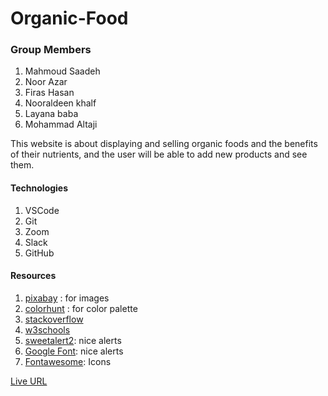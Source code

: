 # Organic-Food

### Group Members

1. Mahmoud Saadeh
1. Noor Azar
1. Firas Hasan
1. Nooraldeen khalf
1. Layana baba
1. Mohammad Altaji

This website is about displaying and selling organic foods and the benefits of their nutrients, and the user will be able to add new products and see them.

#### Technologies
1. VSCode
1. Git
1. Zoom
1. Slack
1. GitHub

#### Resources
1. [pixabay](https://pixabay.com/) : for images
1. [colorhunt](https://colorhunt.co/) : for color palette
1. [stackoverflow](https://stackoverflow.com/)
1. [w3schools](https://www.w3schools.com/)
1. [sweetalert2](https://sweetalert2.github.io/): nice alerts
1. [Google Font](https://fonts.google.com/): nice alerts
1. [Fontawesome](https://fontawesome.com/): Icons

[Live URL](https://group-4-asac.github.io/Organic-Food/)
